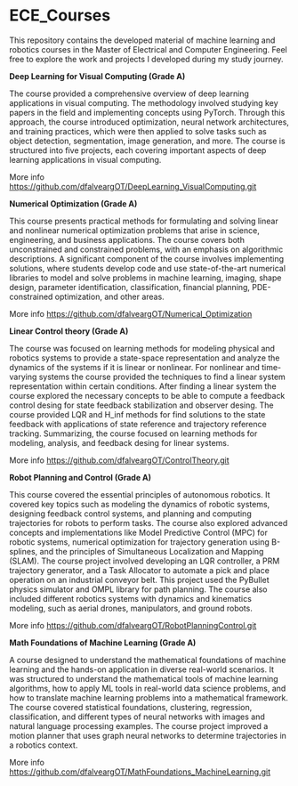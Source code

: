 # ECE_Courses

This repository contains the developed material of machine learning and robotics courses in the Master of Electrical and Computer Engineering. Feel free to explore the work and projects I developed during my study journey.

**Deep Learning for Visual Computing (Grade A)**

The course provided a comprehensive overview of deep learning applications in visual computing. The methodology involved studying key papers in the field and implementing concepts using PyTorch. Through this approach, the course introduced optimization, neural network architectures, and training practices, which were then applied to solve tasks such as object detection, segmentation, image generation, and more. The course is structured into five projects, each covering important aspects of deep learning applications in visual computing.

More info https://github.com/dfalveargOT/DeepLearning_VisualComputing.git

**Numerical Optimization (Grade A)**

This course presents practical methods for formulating and solving linear and nonlinear numerical optimization problems that arise in science, engineering, and business applications. The course covers both unconstrained and constrained problems, with an emphasis on algorithmic descriptions. A significant component of the course involves implementing solutions, where students develop code and use state-of-the-art numerical libraries to model and solve problems in machine learning, imaging, shape design, parameter identification, classification, financial planning, PDE-constrained optimization, and other areas.

More info https://github.com/dfalveargOT/Numerical_Optimization

**Linear Control theory (Grade A)**

The course was focused on learning methods for modeling physical and robotics systems to provide a state-space representation and analyze the dynamics of the systems if it is linear or nonlinear. For nonlinear and time-varying systems the course provided the techniques to find a linear system representation within certain conditions. After finding a linear system the course explored the necessary concepts to be able to compute a feedback control desing for state feedback stabilization and observer desing. The course provided LQR and H_inf methods for find solutions to the state feedback with applications of state reference and trajectory reference tracking. Summarizing, the course focused on learning methods for modeling, analysis, and feedback desing for linear systems. 

More info https://github.com/dfalveargOT/ControlTheory.git

**Robot Planning and Control (Grade A)**

This course covered the essential principles of autonomous robotics. It covered key topics such as modeling the dynamics of robotic systems, designing feedback control systems, and planning and computing trajectories for robots to perform tasks. The course also explored advanced concepts and implementations like Model Predictive Control (MPC) for robotic systems, numerical optimization for trajectory generation using B-splines, and the principles of Simultaneous Localization and Mapping (SLAM). The course project involved developing an LQR controller, a PRM trajectory generator, and a Task Allocator to automate a pick and place operation on an industrial conveyor belt. This project used the PyBullet physics simulator and OMPL library for path planning. The course also included different robotics systems with dynamics and kinematics modeling, such as aerial drones, manipulators, and ground robots.

More info https://github.com/dfalveargOT/RobotPlanningControl.git

**Math Foundations of Machine Learning (Grade A)**

A course designed to understand the mathematical foundations of machine learning and the hands-on application in diverse real-world scenarios. It was structured to understand the mathematical tools of machine learning algorithms, how to apply ML tools in real-world data science problems, and how to translate machine learning problems into a mathematical framework. The course covered statistical foundations, clustering, regression, classification, and different types of neural networks with images and natural language processing examples. The course project improved a motion planner that uses graph neural networks to determine trajectories in a robotics context.

 More info https://github.com/dfalveargOT/MathFoundations_MachineLearning.git

